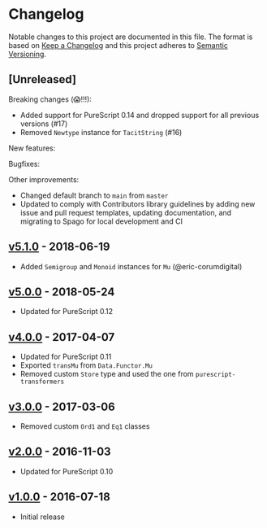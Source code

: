 # Changelog

Notable changes to this project are documented in this file. The format is based on [Keep a Changelog](https://keepachangelog.com/en/1.0.0/) and this project adheres to [Semantic Versioning](https://semver.org/spec/v2.0.0.html).

## [Unreleased]

Breaking changes (😱!!!):
- Added support for PureScript 0.14 and dropped support for all previous versions (#17)
- Removed `Newtype` instance for `TacitString` (#16)

New features:

Bugfixes:

Other improvements:
- Changed default branch to `main` from `master`
- Updated to comply with Contributors library guidelines by adding new issue and pull request templates, updating documentation, and migrating to Spago for local development and CI

## [v5.1.0](https://github.com/purescript-contrib/purescript-fixed-points/releases/tag/v5.1.0) - 2018-06-19

- Added `Semigroup` and `Monoid` instances for `Mu` (@eric-corumdigital)

## [v5.0.0](https://github.com/purescript-contrib/purescript-fixed-points/releases/tag/v5.0.0) - 2018-05-24

- Updated for PureScript 0.12

## [v4.0.0](https://github.com/purescript-contrib/purescript-fixed-points/releases/tag/v4.0.0) - 2017-04-07

- Updated for PureScript 0.11
- Exported `transMu` from `Data.Functor.Mu`
- Removed custom `Store` type and used the one from `purescript-transformers`

## [v3.0.0](https://github.com/purescript-contrib/purescript-fixed-points/releases/tag/v3.0.0) - 2017-03-06

- Removed custom `Ord1` and `Eq1` classes

## [v2.0.0](https://github.com/purescript-contrib/purescript-fixed-points/releases/tag/v2.0.0) - 2016-11-03

- Updated for PureScript 0.10

## [v1.0.0](https://github.com/purescript-contrib/purescript-fixed-points/releases/tag/v1.0.0) - 2016-07-18

- Initial release

